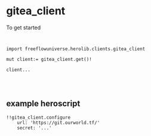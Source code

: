 # gitea_client



To get started

```vlang


import freeflowuniverse.herolib.clients.gitea_client

mut client:= gitea_client.get()!

client...




```

## example heroscript

```hero
!!gitea_client.configure
    url: 'https://git.ourworld.tf/'
    secret: '...'
```


